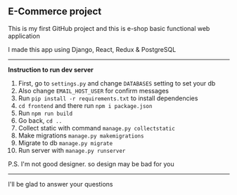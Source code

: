 E-Commerce project
---

This is my first GitHub project and this is e-shop basic functional web application

I made this app using Django, React, Redux & PostgreSQL

---
**Instruction to run dev server**

1. First, go to `settings.py` and change `DATABASES` setting to set your db
2. Also change `EMAIL_HOST_USER` for confirm messages
3. Run `pip install -r requirements.txt` to install dependencies
4. `cd frontend` and there run `npm i package.json`
5. Run `npm run build`
6. Go back, `cd ..`
7. Collect static with command `manage.py collectstatic`
8. Make migrations `manage.py makemigrations`
9. Migrate to db `manage.py migrate`
10. Run server with `manage.py runserver`

P.S. I'm not good designer. so design may be bad for you

---

I'll be glad to answer your questions
